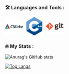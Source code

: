 ### :hammer_and_wrench: Languages and Tools :
<div>
  <img src="https://github.com/devicons/devicon/blob/master/icons/cmake/cmake-original-wordmark.svg" title="CMake" alt="CMake" width="60" height="60"/>&nbsp;
  <img src="https://github.com/devicons/devicon/blob/master/icons/cplusplus/cplusplus-original.svg" title="C++" alt="C++" width="60" height="60"/>&nbsp;
  <img src="https://github.com/devicons/devicon/blob/master/icons/git/git-original-wordmark.svg" title="Git" **alt="Git" width="60" height="60"/>
</div>

### :fire: My Stats :
![Anurag's GitHub stats](https://github-readme-stats.vercel.app/api?username=maximbdev&theme=dark&show_icons=true)

[![Top Langs](https://github-readme-stats.vercel.app/api/top-langs/?username=maximbdev&layout=compact&theme=vision-friendly-dark)](https://github.com/anuraghazra/github-readme-stats)
